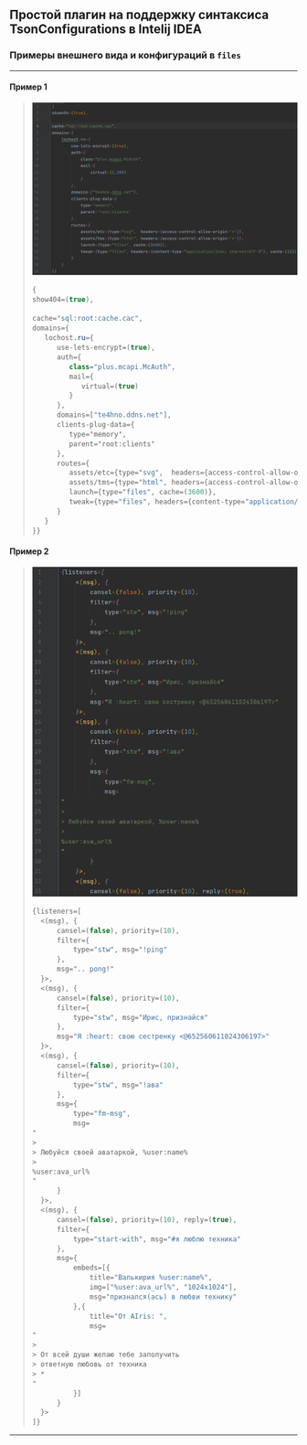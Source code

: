 
## Простой плагин на поддержку синтаксиса TsonConfigurations в Intelij IDEA

### Примеры внешнего вида и конфигураций в `files`

---

#### Пример 1
> ![alt text](files/preview_config.png)
> ```java
> {
> show404=(true),
> 
> cache="sql:root:cache.cac",
> domains={
>    lochost.ru={
>       use-lets-encrypt=(true),
>       auth={
>          class="plus.mcapi.McAuth",
>          mail={
>             virtual=(true)
>          }
>       },
>       domains=["te4hno.ddns.net"],
>       clients-plug-data={
>          type='memory',
>          parent='root:clients'
>       },
>       routes={
>          assets/etc={type="svg",  headers={access-control-allow-origin='*'}},
>          assets/tms={type="html", headers={access-control-allow-origin='*'}},
>          launch={type="files", cache=(3600)},
>          tweak={type="files", headers={content-type="application/json; charset=UTF-8"}, cache=(10)}
>       }
>    }
> }}
> ```
> 
> 

#### Пример 2

> ![alt text](files/preview_ping.png)
> ```java
> {listeners=[
> 	<(msg), {
> 		cansel=(false), priority=(10),
> 		filter={
> 			type="stw", msg="!ping"
> 		},
> 		msg=".. pong!"
> 	}>,
> 	<(msg), {
> 		cansel=(false), priority=(10),
> 		filter={
> 			type="stw", msg="Ирис, признайся"
> 		},
> 		msg="Я :heart: свою сестренку <@652560611024306197>"
> 	}>,
> 	<(msg), {
> 		cansel=(false), priority=(10),
> 		filter={
> 			type="stw", msg="!ава"
> 		},
> 		msg={
> 			type="fm-msg",
> 			msg=
> "
> > 
> > Любуйся своей аватаркой, %user:name%
> > 
> %user:ava_url%
> "
> 		}
> 	}>,
> 	<(msg), {
> 		cansel=(false), priority=(10), reply=(true),
> 		filter={
> 			type="start-with", msg="#я люблю техника"
> 		},
> 		msg={
> 			embeds=[{
> 				title="Валькирия %user:name%",
> 				img=["%user:ava_url%", "1024x1024"],
> 				msg="признался(ась) в любви технику"
> 			},{
> 				title="От AIris: ",
> 				msg=
> "
> > 
> > От всей души желаю тебе заполучить
> > ответную любовь от техника
> > *
> "
> 			}]
> 		}
> 	}>
> ]}
> ```
>

---